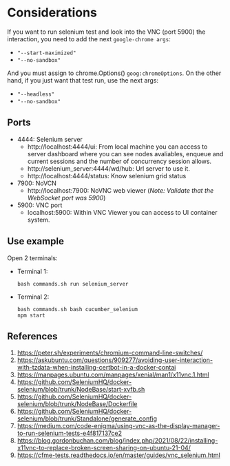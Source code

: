 # Considerations

If you want to run selenium test and look into the VNC (port 5900) the interaction, you need to add the next `google-chrome args`:

- `"--start-maximized"` 
- `"--no-sandbox"`

And you must assign to chrome.Options() `goog:chromeOptions`. On the other hand, if you just want that test run, use the next args:

- `"--headless"` 
- `"--no-sandbox"`

## Ports

- 4444: Selenium server 
    - http://localhost:4444/ui: From local machine you can access to server dashboard where you can see nodes avaliables, enqueue and current sessions and the number of concurrency session allows.
    - http://selenium_server:4444/wd/hub: Url server to use it.
    - http://localhost:4444/status: Know selenium grid status
- 7900: NoVCN
    - http://localhost:7900: NoVNC web viewer (*Note: Validate that the WebSocket port was 5900*)
- 5900: VNC port
    - localhost:5900: Within VNC Viewer you can access to UI container system.

## Use example

Open 2 terminals:

- Terminal 1:

    ~~~
    bash commands.sh run selenium_server
    ~~~

- Terminal 2:

    ~~~
    bash commands.sh bash cucumber_selenium
    npm start
    ~~~

## References

1. https://peter.sh/experiments/chromium-command-line-switches/
2. https://askubuntu.com/questions/909277/avoiding-user-interaction-with-tzdata-when-installing-certbot-in-a-docker-contai
3. https://manpages.ubuntu.com/manpages/xenial/man1/x11vnc.1.html
4. https://github.com/SeleniumHQ/docker-selenium/blob/trunk/NodeBase/start-xvfb.sh
5. https://github.com/SeleniumHQ/docker-selenium/blob/trunk/NodeBase/Dockerfile
6. https://github.com/SeleniumHQ/docker-selenium/blob/trunk/Standalone/generate_config
7. https://medium.com/code-enigma/using-vnc-as-the-display-manager-to-run-selenium-tests-e4f817137ce2
8. https://blog.gordonbuchan.com/blog/index.php/2021/08/22/installing-x11vnc-to-replace-broken-screen-sharing-on-ubuntu-21-04/
9. https://cfme-tests.readthedocs.io/en/master/guides/vnc_selenium.html
